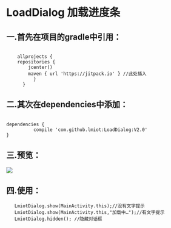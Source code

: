 # LoadDialog  加载进度条
  
  

## 一.首先在项目的gradle中引用：
<pre><code>
    allprojects {
    repositories {
        jcenter()
        maven { url 'https://jitpack.io' } //此处插入
          }
      }
</code></pre>


## 二.其次在dependencies中添加：
<pre><code>
dependencies {
          compile 'com.github.lmiot:LoadDialog:V2.0'
}
</code></pre>

## 三.预览：
![](https://github.com/alijiahua/LoadDialog/blob/master/img/img.gif)

## 四.使用：
       LmiotDialog.show(MainActivity.this);//没有文字提示
       LmiotDialog.show(MainActivity.this,"加载中…");//有文字提示
       LmiotDialog.hidden(); //隐藏对话框





